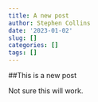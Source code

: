 ```yaml
---
title: A new post
author: Stephen Collins
date: '2023-01-02'
slug: []
categories: []
tags: []
---
```


##This is a new post

Not sure this will work.